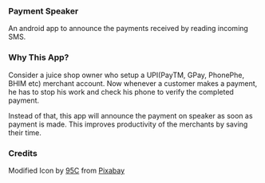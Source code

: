 ### Payment Speaker

An android app to announce the payments received by reading incoming SMS.


### Why This App?

Consider a juice shop owner who setup a UPI(PayTM, GPay, PhonePhe, BHIM etc) merchant account. Now whenever a customer makes a payment, he has to stop his work and check his phone to verify the completed payment.

Instead of that, this app will announce the payment on speaker as soon as payment is made. This improves productivity of the merchants by saving their time.


### Credits

Modified Icon by <a href="https://pixabay.com/users/95C-484762/?utm_source=link-attribution&amp;utm_medium=referral&amp;utm_campaign=image&amp;utm_content=1885354">95C</a> from <a href="https://pixabay.com/?utm_source=link-attribution&amp;utm_medium=referral&amp;utm_campaign=image&amp;utm_content=1885354">Pixabay</a>
